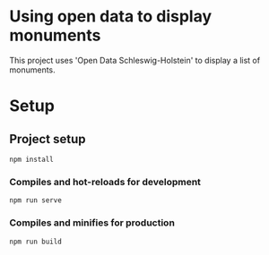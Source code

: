 # Using open data to display monuments 
This project uses 'Open Data Schleswig-Holstein' to display a list of monuments.

# Setup
## Project setup
```
npm install
```

### Compiles and hot-reloads for development
```
npm run serve
```

### Compiles and minifies for production
```
npm run build
```

